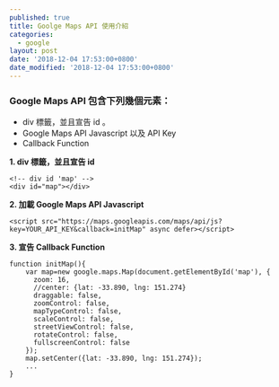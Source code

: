 ```yaml
---
published: true
title: Goolge Maps API 使用介紹
categories:
  - google
layout: post
date: '2018-12-04 17:53:00+0800'
date_modified: '2018-12-04 17:53:00+0800'
---
```


### Google Maps API 包含下列幾個元素：
- div 標籤，並且宣告 id 。
- Google Maps API Javascript 以及 API Key
- Callback Function


**1. div 標籤，並且宣告 id**

```
<!-- div id 'map' --> 
<div id="map"></div>
```

**2. 加載 Google Maps API Javascript**

```
<script src="https://maps.googleapis.com/maps/api/js?key=YOUR_API_KEY&callback=initMap" async defer></script>
```

**3. 宣告 Callback Function**

```
function initMap(){
    var map=new google.maps.Map(document.getElementById('map'), {
      zoom: 16,
      //center: {lat: -33.890, lng: 151.274}
      draggable: false,
      zoomControl: false,
      mapTypeControl: false,
      scaleControl: false,
      streetViewControl: false,
      rotateControl: false,
      fullscreenControl: false
    });
    map.setCenter({lat: -33.890, lng: 151.274});
    ...
}
```
